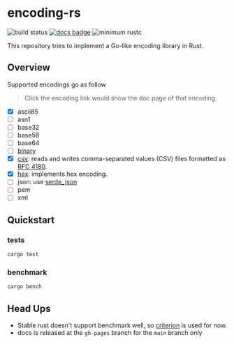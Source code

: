 # encoding-rs

![build status](https://github.com/sammyne/encoding-rs/workflows/build/badge.svg)
[![docs badge](https://img.shields.io/badge/docs-0.4.0-blue)](https://sammyne.github.io/encoding-rs/encoding/)
![minimum rustc](https://img.shields.io/badge/rustc-1.65.0%2B-blue)

This repository tries to implement a Go-like encoding library in Rust.

## Overview

Supported encodings go as follow

> Click the encoding link would show the doc page of that encoding.

- [x] ascii85
- [ ] asn1
- [ ] base32
- [ ] base58
- [ ] base64
- [ ] [binary][binary-doc]
- [x] [csv][csv-doc]: reads and writes comma-separated values (CSV) files formatted as [RFC 4180].
- [x] [hex][hex-doc]: implements hex encoding.
- [ ] json: use [serde_json]
- [ ] pem
- [ ] xml

## Quickstart

### tests

```bash
cargo test
```

### benchmark

```bash
cargo bench
```

## Head Ups

- Stable rust doesn't support benchmark well, so [criterion](https://crates.io/crates/criterion) is used for now.
- docs is released at the `gh-pages` branch for the `main` branch only

[binary-doc]: https://sammyne.github.io/encoding-rs/encoding/binary/index.html
[csv-doc]: https://sammyne.github.io/encoding-rs/csv/
[hex-doc]: https://sammyne.github.io/encoding-rs/hex/
[serde_json]: https://crates.io/crates/serde_json
[RFC 4180]: https://rfc-editor.org/rfc/rfc4180.html
